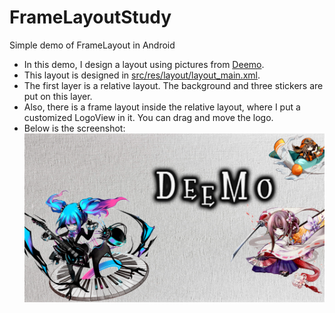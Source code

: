# FrameLayoutStudy
Simple demo of FrameLayout in Android

- In this demo, I design a layout using pictures from [Deemo](https://www.rayark.com/g/deemo/).
- This layout is designed in [src/res/layout/layout_main.xml](https://github.com/BIOTONIC/FrameLayoutStudy/blob/master/app/src/main/res/layout/activity_main.xml).
- The first layer is a relative layout. The background and three stickers are put on this layer.
- Also, there is a frame layout inside the relative layout, where I put a customized LogoView in it. You can drag and move the logo.
- Below is the screenshot:
![](https://github.com/BIOTONIC/FrameLayoutStudy/blob/master/app/src/main/res/drawable/screenshot.png)
